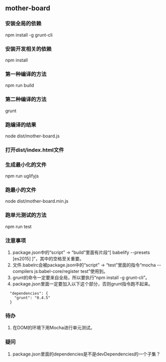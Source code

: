mother-board
---------------------

### 安装全局的依赖

npm install -g grunt-cli

### 安装开发相关的依赖

npm install

### 第一种编译的方法

npm run build

### 第二种编译的方法

grunt

### 跑编译的结果

node dist/mother-board.js

### 打开dist/index.html文件

### 生成最小化的文件

npm run uglifyjs

### 跑最小的文件

node dist/mother-board.min.js

### 跑单元测试的方法

npm run test

### 注意事项

1. package.json中的“script” -> “build”里面有片段“[ babelify --presets [es2015] ]”，其中的空格至关重要。
2. 文件.babelrc会被package.json中的“script” -> “test”里面的指令“mocha --compilers js:babel-core/register test”使用到。
3. grunt的命令一定要来自全局，所以要执行“npm install -g grunt-cli”。
4. package.json里面一定要加入以下这个部分，否则grunt指令跑不起来。

```
  "dependencies": {
    "grunt": "0.4.5"
  }
```

### 待办

1. 在DOM的环境下用Mocha进行单元测试。

### 疑问

1. package.json里面的dependencies是不是devDependencies的一个子集？

